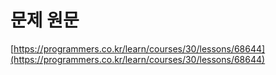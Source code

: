 # 문제 원문

[https://programmers.co.kr/learn/courses/30/lessons/68644](https://programmers.co.kr/learn/courses/30/lessons/68644)
